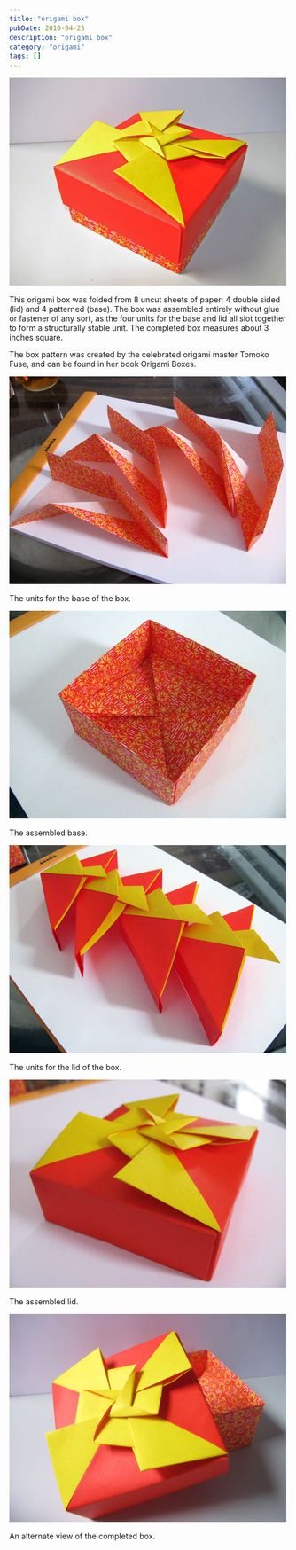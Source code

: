 ```yaml
---
title: "origami box"
pubDate: 2010-04-25
description: "origami box"
category: "origami"
tags: []
---
```


![](box-1.jpg)

This origami box was folded from 8 uncut sheets of paper: 4 double sided (lid) and 4 patterned (base). The box was assembled entirely without glue or fastener of any sort, as the four units for the base and lid all slot together to form a structurally stable unit. The completed box measures about 3 inches square.

The box pattern was created by the celebrated origami master Tomoko Fuse, and can be found in her book Origami Boxes.

![](box-2.jpg)

The units for the base of the box.

![](box-3.jpg)

The assembled base.

![](box-4.jpg)

The units for the lid of the box.

![](box-5.jpg)

The assembled lid.

![](box-6.jpg)

An alternate view of the completed box.
